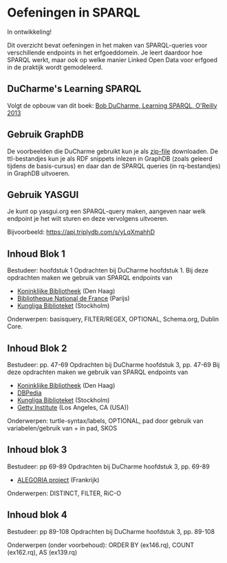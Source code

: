 # Oefeningen in SPARQL
In ontwikkeling!

Dit overzicht bevat oefeningen in het maken van SPARQL-queries voor verschillende endpoints in het erfgoeddomein. Je leert daardoor hoe SPARQL werkt, maar ook op welke manier Linked Open Data voor erfgoed in de praktijk wordt gemodeleerd.

## DuCharme's Learning SPARQL
Volgt de opbouw van dit boek:
[Bob DuCharme, Learning SPARQL, O'Reilly 2013](https://www.oreilly.com/library/view/learning-sparql-2nd/9781449371449/)

## Gebruik GraphDB
De voorbeelden die DuCharme gebruikt kun je als [zip-file](http://learningsparql.com/2ndeditionexamples/LearningSPARQLExamples.zip) downloaden. De ttl-bestandjes kun je als RDF snippets inlezen in GraphDB (zoals geleerd tijdens de basis-cursus) en daar dan de SPARQL queries (in rq-bestandjes) in GraphDB uitvoeren.

## Gebruik YASGUI
Je kunt op yasgui.org een SPARQL-query maken, aangeven naar welk endpoint je het wilt sturen en deze vervolgens uitvoeren.

Bijvoorbeeld:
https://api.triplydb.com/s/yLqXmahhD

## Inhoud Blok 1
Bestudeer: hoofdstuk 1
Opdrachten bij DuCharme hoofdstuk 1.
Bij deze opdrachten maken we gebruik van SPARQL endpoints van
- [Koninklijke Bibliotheek](http://data.bibliotheken.nl/sparql) (Den Haag)
- [Bibliotheque National de France](https://data.bnf.fr/sparql) (Parijs)
- [Kungliga Biblioteket](https://libris.kb.se/sparql) (Stockholm)

Onderwerpen: basisquery, FILTER/REGEX, OPTIONAL, Schema.org, Dublin Core.

## Inhoud Blok 2
Bestudeer: pp. 47-69
Opdrachten bij DuCharme hoofdstuk 3, pp. 47-69
Bij deze opdrachten maken we gebruik van SPARQL endpoints van
- [Koninklijke Bibliotheek](http://data.bibliotheken.nl/sparql) (Den Haag)
- [DBPedia](https://dbpedia.org/sparql) 
- [Kungliga Biblioteket](https://libris.kb.se/sparql) (Stockholm)
- [Getty Institute](http://vocab.getty.edu/sparql) (Los Angeles, CA (USA))

Onderwerpen: turtle-syntax/labels, OPTIONAL, pad door gebruik van variabelen/gebruik van + in pad, SKOS

## Inhoud blok 3
Bestudeer: pp 69-89
Opdrachten bij DuCharme hoofdstuk 3, pp. 69-89
- [ALEGORIA project](http://data.alegoria-project.fr/sparql/) (Frankrijk)

Onderwerpen: DISTINCT, FILTER, RiC-O

## Inhoud blok 4
Bestudeer: pp 89-108
Opdrachten bij DuCharme hoofdstuk 3, pp. 89-108

Onderwerpen (onder voorbehoud): ORDER BY (ex146.rq), COUNT (ex162.rq), AS (ex139.rq)

